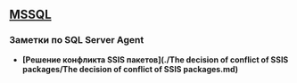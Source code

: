 ## [MSSQL](../MSSQL.md) 
### Заметки по SQL Server Agent  
- **[Решение конфликта SSIS пакетов](./The decision of conflict of SSIS packages/The decision of conflict of SSIS packages.md)**  

